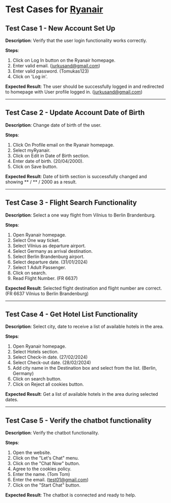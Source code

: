 # Test Cases for [Ryanair](https://www.ryanair.com/gb/en)

## Test Case 1 - New Account Set Up
**Description**: Verify that the user login functionality works correctly.

**Steps**:
1. Click on Log In button on the Ryanair homepage.
2. Enter valid email. (jurkusand@gmail.com)
3. Enter valid password. (Tomukas123)
4. Click on 'Log in'.

**Expected Result**: The user should be successfully logged in and redirected to homepage with User profile logged in. (jurkusand@gmail.com)

---

## Test Case 2 - Update Account Date of Birth
**Description**: Change date of birth of the user.

**Steps**:
1. Click On Profile email on the Ryanair homepage.
2. Select myRyanair.
3. Click on Edit in Date of Birth section.
4. Enter date of birth. (20/04/2000).
5. Click on Save button.

**Expected Result**: Date of birth section is successfully changed and showing ** / ** / 2000 as a result.

---

## Test Case 3 - Flight Search Functionality
**Description**: Select a one way flight from Vilnius to Berlin Brandenburg.

**Steps**:
1. Open Ryanair homepage.
2. Select One way ticket.
3. Select Vilnius as departure airport.
4. Select Germany as arrival destination.
5. Select Berlin Brandenburg airport.
6. Select departure date. (31/01/2024)
7. Select 1 Adult Passenger.
8. Click on search.
9. Read Flight Number. (FR 6637)

**Expected Result**: Selected flight destination and flight number are correct. (FR 6637 Vilnius to Berlin Brandenburg)

---

## Test Case 4 - Get Hotel List Functionality
**Description**: Select city, date to receive a list of available hotels in the area.

**Steps**:
1. Open Ryanair homepage.
2. Select Hotels section.
3. Select Check-in date. (27/02/2024)
4. Select Check-out date. (28/02/2024)
5. Add city name in the Destination box and select from the list. (Berlin, Germany)
6. Click on search button.
7. Click on Reject all cookies button.

**Expected Result**: Get a list of available hotels in the area during selected dates.

---

## Test Case 5 - Verify the chatbot functionality
**Description**: Verify the chatbot functionality.

**Steps**:
1. Open the website.
2. Click on the "Let's Chat" menu.
3. Click on the "Chat Now" button.
4. Agree to the cookies policy.
5. Enter the name. (Tom Tom)
6. Enter the email. (test01@gmail.com)
7. Click on the "Start Chat" button.

**Expected Result**: The chatbot is connected and ready to help.
